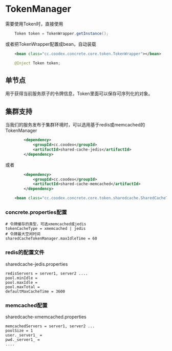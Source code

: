 # TokenManager

需要使用Token时，直接使用
```java
    Token token = TokenWrapper.getInstance();
```
或者把TokenWrapper配置成bean，自动装载

```xml
    <bean class="cc.coodex.concrete.core.token.TokenWrapper"></bean>
```

```java
    @Inject Token token;
```

## 单节点

用于获得当前服务原子的令牌信息，Token里面可以保存可序列化的对象。


## 集群支持

当我们的服务发布于集群环境时，可以选用基于redis或memcached的TokenManager

```xml
        <dependency>
            <groupId>cc.coodex</groupId>
            <artifactId>shared-cache-jedis</artifactId>
        </dependency>
```

或者

```xml
        <dependency>
            <groupId>cc.coodex</groupId>
            <artifactId>shared-cache-memcached</artifactId>
        </dependency>
```

```xml
    <bean class="cc.coodex.concrete.core.token.sharedcache.SharedCacheTokenManager"/>
```

### concrete.properties配置

    # 令牌缓存的类型，可选xmemcached或jedis
    tokenCacheType = xmemcached | jedis
    # 令牌最大空闲时间
    sharedCacheTokenManager.maxIdleTime = 60

### redis的配置文件

sharedcache-jedis.properties

    redisServers = server1, server2 ....
    pool.minIdle = 
    pool.maxIdle =
    pool.maxTotal = 
    defaultMaxCacheTime = 3600
    
### memcached配置

sharedcache-xmemcached.properties

    memcachedServers = server1, server2 ...
    poolSize = 1
    user._server1_ =
    pwd._server1_ =
    ....